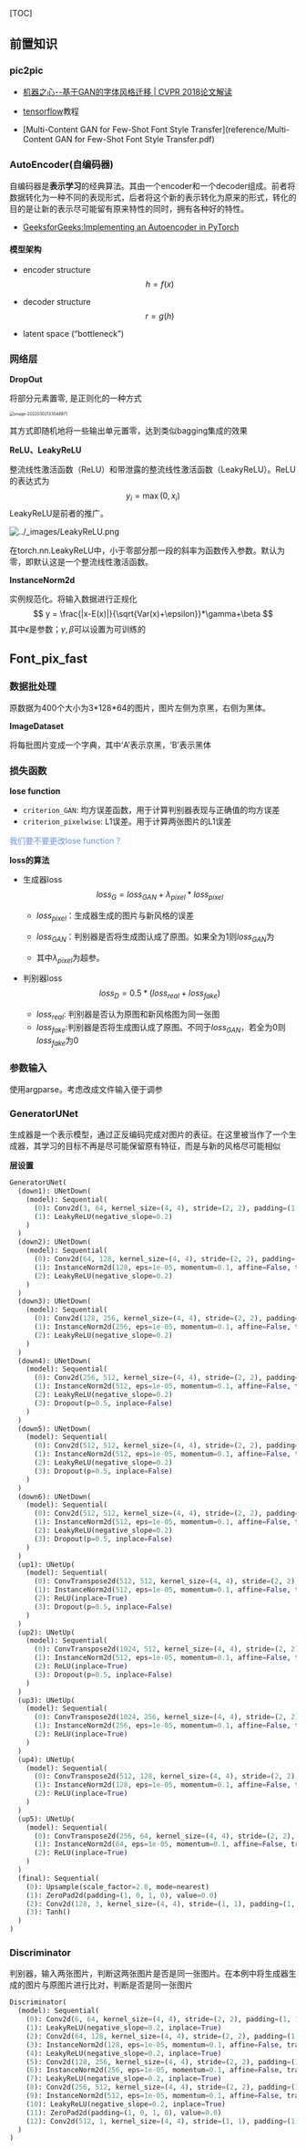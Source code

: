[TOC]



## 前置知识

### pic2pic

* [机器之心--基于GAN的字体风格迁移 | CVPR 2018论文解读](https://www.jiqizhixin.com/articles/2018-05-22-5)

* [tensorflow](https://www.tensorflow.org/tutorials/generative/pix2pix)教程
* [Multi-Content GAN for Few-Shot Font Style Transfer](reference/Multi-Content GAN for Few-Shot Font Style Transfer.pdf)





### AutoEncoder(自编码器)

自编码器是**表示学习**的经典算法。其由一个encoder和一个decoder组成。前者将数据转化为一种不同的表现形式，后者将这个新的表示转化为原来的形式，转化的目的是让新的表示尽可能留有原来特性的同时，拥有各种好的特性。

* [GeeksforGeeks:Implementing an Autoencoder in PyTorch](https://www.geeksforgeeks.org/implementing-an-autoencoder-in-pytorch/)

#### 模型架构

* encoder structure
  $$
  h = f(x)
  $$

* decoder structure
  $$
  r = g(h)
  $$

* latent space (“bottleneck”)





### 网络层

**DropOut**

将部分元素置零, 是正则化的一种方式

<img src="D:\Work\AI\pytorch\Font_pix_fast\exp03.assets\image-20220302133548971.png" alt="image-20220302133548971" style="zoom: 50%;" />

其方式即随机地将一些输出单元置零，达到类似bagging集成的效果





**ReLU、LeakyReLU**

整流线性激活函数（ReLU）和带泄露的整流线性激活函数（LeakyReLU）。ReLU的表达式为
$$
y_i = \max(0,x_i)
$$
LeakyReLU是前者的推广。

![../_images/LeakyReLU.png](https://pytorch.org/docs/stable/_images/LeakyReLU.png)

在torch.nn.LeakyReLU中，小于零部分那一段的斜率为函数传入参数。默认为零，即默认这是一个整流线性激活函数。



**InstanceNorm2d**

实例规范化。将输入数据进行正规化
$$
y = \frac{|x-E(x)|}{\sqrt{Var(x)+\epsilon}}*\gamma+\beta
$$
其中$\epsilon$是参数；$\gamma,\beta$可以设置为可训练的





## Font_pix_fast

### 数据批处理

原数据为400个大小为3\*128\*64的图片，图片左侧为京黑，右侧为黑体。

**ImageDataset**

将每批图片变成一个字典，其中‘A’表示京黑，‘B’表示黑体



### 损失函数

**lose function**

* `criterion_GAN`: 均方误差函数，用于计算判别器表现与正确值的均方误差
* `criterion_pixelwise`: L1误差。用于计算两张图片的L1误差

<font color='cornflowerblue'>我们要不要更改lose function？</font>



**loss的算法**

* 生成器loss
  $$
  loss_G = loss_{GAN} + \lambda_{pixel} * loss_{pixel}
  $$
  

  * $loss_{pixel}$：生成器生成的图片与新风格的误差
  * $loss_{GAN}$：判别器是否将生成图认成了原图。如果全为1则$loss_{GAN}$为

  * 其中$\lambda_{pixel}$为超参。



* 判别器loss
  $$
  loss_D = 0.5 * (loss_{real} + loss_{fake})
  $$
  

  * $loss_{real}$: 判别器是否认为原图和新风格图为同一张图
  * $loss_{fake}$:判别器是否将生成图认成了原图。不同于$loss_{GAN}$，若全为0则$loss_{fake}$为0









### 参数输入

使用argparse。考虑改成文件输入便于调参



### GeneratorUNet

生成器是一个表示模型，通过正反编码完成对图片的表征。在这里被当作了一个生成器，其学习的目标不再是尽可能保留原有特征，而是与新的风格尽可能相似



**层设置**

```python
GeneratorUNet(
  (down1): UNetDown(
    (model): Sequential(
      (0): Conv2d(3, 64, kernel_size=(4, 4), stride=(2, 2), padding=(1, 1), bias=False)
      (1): LeakyReLU(negative_slope=0.2)
    )
  )
  (down2): UNetDown(
    (model): Sequential(
      (0): Conv2d(64, 128, kernel_size=(4, 4), stride=(2, 2), padding=(1, 1), bias=False)
      (1): InstanceNorm2d(128, eps=1e-05, momentum=0.1, affine=False, track_running_stats=False)
      (2): LeakyReLU(negative_slope=0.2)
    )
  )
  (down3): UNetDown(
    (model): Sequential(
      (0): Conv2d(128, 256, kernel_size=(4, 4), stride=(2, 2), padding=(1, 1), bias=False)
      (1): InstanceNorm2d(256, eps=1e-05, momentum=0.1, affine=False, track_running_stats=False)
      (2): LeakyReLU(negative_slope=0.2)
    )
  )
  (down4): UNetDown(
    (model): Sequential(
      (0): Conv2d(256, 512, kernel_size=(4, 4), stride=(2, 2), padding=(1, 1), bias=False)
      (1): InstanceNorm2d(512, eps=1e-05, momentum=0.1, affine=False, track_running_stats=False)
      (2): LeakyReLU(negative_slope=0.2)
      (3): Dropout(p=0.5, inplace=False)
    )
  )
  (down5): UNetDown(
    (model): Sequential(
      (0): Conv2d(512, 512, kernel_size=(4, 4), stride=(2, 2), padding=(1, 1), bias=False)
      (1): InstanceNorm2d(512, eps=1e-05, momentum=0.1, affine=False, track_running_stats=False)
      (2): LeakyReLU(negative_slope=0.2)
      (3): Dropout(p=0.5, inplace=False)
    )
  )
  (down6): UNetDown(
    (model): Sequential(
      (0): Conv2d(512, 512, kernel_size=(4, 4), stride=(2, 2), padding=(1, 1), bias=False)
      (1): InstanceNorm2d(512, eps=1e-05, momentum=0.1, affine=False, track_running_stats=False)
      (2): LeakyReLU(negative_slope=0.2)
      (3): Dropout(p=0.5, inplace=False)
    )
  )
  (up1): UNetUp(
    (model): Sequential(
      (0): ConvTranspose2d(512, 512, kernel_size=(4, 4), stride=(2, 2), padding=(1, 1), bias=False)
      (1): InstanceNorm2d(512, eps=1e-05, momentum=0.1, affine=False, track_running_stats=False)
      (2): ReLU(inplace=True)
      (3): Dropout(p=0.5, inplace=False)
    )
  )
  (up2): UNetUp(
    (model): Sequential(
      (0): ConvTranspose2d(1024, 512, kernel_size=(4, 4), stride=(2, 2), padding=(1, 1), bias=False)
      (1): InstanceNorm2d(512, eps=1e-05, momentum=0.1, affine=False, track_running_stats=False)
      (2): ReLU(inplace=True)
      (3): Dropout(p=0.5, inplace=False)
    )
  )
  (up3): UNetUp(
    (model): Sequential(
      (0): ConvTranspose2d(1024, 256, kernel_size=(4, 4), stride=(2, 2), padding=(1, 1), bias=False)
      (1): InstanceNorm2d(256, eps=1e-05, momentum=0.1, affine=False, track_running_stats=False)
      (2): ReLU(inplace=True)
    )
  )
  (up4): UNetUp(
    (model): Sequential(
      (0): ConvTranspose2d(512, 128, kernel_size=(4, 4), stride=(2, 2), padding=(1, 1), bias=False)
      (1): InstanceNorm2d(128, eps=1e-05, momentum=0.1, affine=False, track_running_stats=False)
      (2): ReLU(inplace=True)
    )
  )
  (up5): UNetUp(
    (model): Sequential(
      (0): ConvTranspose2d(256, 64, kernel_size=(4, 4), stride=(2, 2), padding=(1, 1), bias=False)
      (1): InstanceNorm2d(64, eps=1e-05, momentum=0.1, affine=False, track_running_stats=False)
      (2): ReLU(inplace=True)
    )
  )
  (final): Sequential(
    (0): Upsample(scale_factor=2.0, mode=nearest)
    (1): ZeroPad2d(padding=(1, 0, 1, 0), value=0.0)
    (2): Conv2d(128, 3, kernel_size=(4, 4), stride=(1, 1), padding=(1, 1))
    (3): Tanh()
  )
)
```



### Discriminator

判别器，输入两张图片，判断这两张图片是否是同一张图片。在本例中将生成器生成的图片与原图片进行比对，判断是否是同一张图片



```python
Discriminator(
  (model): Sequential(
    (0): Conv2d(6, 64, kernel_size=(4, 4), stride=(2, 2), padding=(1, 1))
    (1): LeakyReLU(negative_slope=0.2, inplace=True)
    (2): Conv2d(64, 128, kernel_size=(4, 4), stride=(2, 2), padding=(1, 1))
    (3): InstanceNorm2d(128, eps=1e-05, momentum=0.1, affine=False, track_running_stats=False)
    (4): LeakyReLU(negative_slope=0.2, inplace=True)
    (5): Conv2d(128, 256, kernel_size=(4, 4), stride=(2, 2), padding=(1, 1))
    (6): InstanceNorm2d(256, eps=1e-05, momentum=0.1, affine=False, track_running_stats=False)
    (7): LeakyReLU(negative_slope=0.2, inplace=True)
    (8): Conv2d(256, 512, kernel_size=(4, 4), stride=(2, 2), padding=(1, 1))
    (9): InstanceNorm2d(512, eps=1e-05, momentum=0.1, affine=False, track_running_stats=False)
    (10): LeakyReLU(negative_slope=0.2, inplace=True)
    (11): ZeroPad2d(padding=(1, 0, 1, 0), value=0.0)
    (12): Conv2d(512, 1, kernel_size=(4, 4), stride=(1, 1), padding=(1, 1), bias=False)
  )
)
```



















